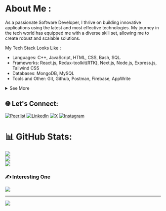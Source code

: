 # About Me :
As a passionate Software Developer, I thrive on building innovative applications using the latest and most effective technologies. My journey in the tech world has equipped me with a diverse skill set, allowing me to create robust and scalable solutions.

My Tech Stack Looks Like :

- Languages: C++, JavaScript, HTML, CSS, Bash, SQL.
- Frameworks: React.js, Redux-toolkit(RTK), Next.js, Node.js, Express.js, Tailwind CSS
- Databases: MongoDB, MySQL
- Tools and Other: Git, Github, Postman, Firebase, AppWrite

<details>
  <summary>See More</summary>
  <br>
  
  Collaboration and teamwork are at the core of my work ethic. I believe that the best solutions come from diverse minds working together, and I am always eager to contribute to and learn from my team.
  
  Beyond coding, I am deeply interested in the latest trends and advancements in the tech industry. I enjoy engaging in conversations about emerging technologies and their potential impacts.

  In my free time, I am an avid reader and enjoy immersing myself in books that broaden my perspective. I also love watching podcasts that offer insights into various fields and playing and watching sports to 
  stay active and entertained.

  Feel free to reach out - My DMs are always open for interesting conversations and networking opportunities.<br>---

  </details>


  ## 🌐 Let's Connect:
[![Peerlist](https://github-readme-badge.peerlist.io/api/pritesh_7098)](https://peerlist.io/pritesh_7098)
[![LinkedIn](https://img.shields.io/badge/LinkedIn-%230077B5.svg?logo=linkedin&logoColor=white)](https://linkedin.com/in/pritesh-dhanad-63b570158)
[![X](https://img.shields.io/badge/X-black.svg?logo=X&logoColor=white)](https://x.com/pritesh_7098)
[![Instagram](https://img.shields.io/badge/Instagram-%23E4405F.svg?logo=Instagram&logoColor=white)](https://instagram.com/pritesh_7098)

  
  # 📊 GitHub Stats:
  ![](https://github-readme-stats.vercel.app/api?username=pritesh7098&theme=dark&hide_border=false&include_all_commits=false&count_private=false)<br/>
  ![](https://github-readme-streak-stats.herokuapp.com/?user=pritesh7098&theme=dark&hide_border=false)<br/>
  ![](https://github-readme-stats.vercel.app/api/top-langs/?username=pritesh7098&theme=dark&hide_border=false&include_all_commits=false&count_private=false&layout=compact)

  ### ✍️ Interesting One
  ![](https://quotes-github-readme.vercel.app/api?type=horizontal&theme=radical)

  ---
  [![](https://visitcount.itsvg.in/api?id=pritesh7098&icon=9&color=12)](https://visitcount.itsvg.in)


